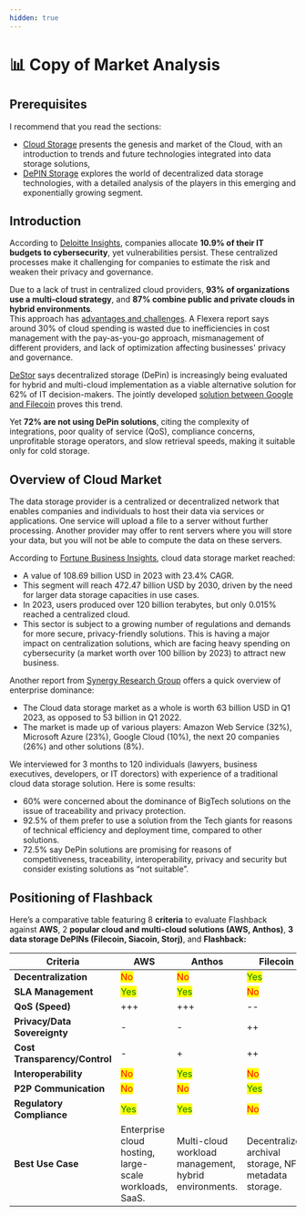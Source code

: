 ```yaml
---
hidden: true
---
```


# 📊 Copy of Market Analysis

## Prerequisites

I recommend that you read the sections:

* [Cloud Storage](../learn-more/depin-and-cloud-storage/) presents the genesis and market of the Cloud, with an introduction to trends and future technologies integrated into data storage solutions,
* [DePIN Storage](../learn-more/depin-and-cloud-storage-1/) explores the world of decentralized data storage technologies, with a detailed analysis of the players in this emerging and exponentially growing segment.

## Introduction

According to [Deloitte Insights](https://www2.deloitte.com/us/en/insights/industry/financial-services/cybersecurity-maturity-financial-institutions-cyber-risk.html), companies allocate **10.9% of their IT budgets to cybersecurity**, yet vulnerabilities persist. These centralized processes make it challenging for companies to estimate the risk and weaken their privacy and governance.&#x20;

Due to a lack of trust in centralized cloud providers, **93% of organizations use a multi-cloud strategy**, and **87% combine public and private clouds in hybrid environments**. \
This approach has [advantages and challenges](../learn-more/depin-and-cloud-storage/market-trends/). A Flexera report says around 30% of cloud spending is wasted due to inefficiencies in cost management with the pay-as-you-go approach, mismanagement of different providers, and lack of optimization affecting businesses' privacy and governance.

[DeStor](https://destor.com/the-state-of-destor-2024) says decentralized storage (DePin) is increasingly being evaluated for hybrid and multi-cloud implementation as a viable alternative solution for 62% of IT decision-makers. The jointly developed [solution between Google and Filecoin](../participate/get-wallets.md) proves this trend.

Yet **72% are not using DePin solutions**, citing the complexity of integrations, poor quality of service (QoS), compliance concerns, unprofitable storage operators, and slow retrieval speeds, making it suitable only for cold storage.&#x20;

## Overview of Cloud Market

The data storage provider is a centralized or decentralized network that enables companies and individuals to host their data via services or applications. One service will upload a file to a server without further processing. Another provider may offer to rent servers where you will store your data, but you will not be able to compute the data on these servers.

According to [Fortune Business Insights](https://www.fortunebusinessinsights.com/cloud-storage-market-102773), cloud data storage market reached:

* A value of 108.69 billion USD in 2023 with 23.4% CAGR.
* This segment will reach 472.47 billion USD by 2030, driven by the need for larger data storage capacities in use cases.&#x20;
* In 2023, users produced over 120 billion terabytes, but only 0.015% reached a centralized cloud.&#x20;
* This sector is subject to a growing number of regulations and demands for more secure, privacy-friendly solutions. This is having a major impact on centralization solutions, which are facing heavy spending on cybersecurity (a market worth over 100 billion by 2023) to attract new business.&#x20;

Another report from [Synergy Research Group](https://www.srgresearch.com/articles/q1-cloud-spending-grows-by-over-10-billion-from-2022-the-big-three-account-for-65-of-the-total) offers a quick overview of enterprise dominance:

* The Cloud data storage market as a whole is worth 63 billion USD in Q1 2023, as opposed to 53 billion in Q1 2022.&#x20;
* The market is made up of various players: Amazon Web Service (32%), Microsoft Azure (23%), Google Cloud (10%), the next 20 companies (26%) and other solutions (8%).

We interviewed for 3 months to 120 individuals (lawyers, business executives, developers, or IT dorectors) with experience of a traditional cloud data storage solution. Here is some results:

* 60% were concerned about the dominance of BigTech solutions on the issue of traceability and privacy protection.&#x20;
* 92.5% of them prefer to use a solution from the Tech giants for reasons of technical efficiency and deployment time, compared to other solutions.&#x20;
* 72.5% say DePin solutions are promising for reasons of competitiveness, traceability, interoperability, privacy and security but consider existing solutions as “not suitable”.

## Positioning of Flashback

Here’s a comparative table featuring 8 **criteria** to evaluate Flashback against **AWS**, 2 **popular cloud and multi-cloud solutions (AWS, Anthos)**, **3 data storage DePINs (Filecoin, Siacoin, Storj)**, and **Flashback:**

<table data-full-width="true"><thead><tr><th width="215">Criteria</th><th width="129">AWS</th><th>Anthos</th><th>Filecoin</th><th>Siacoin</th><th width="158">StorJ</th><th>Flashback</th></tr></thead><tbody><tr><td><strong>Decentralization</strong></td><td><mark style="color:red;">No</mark></td><td><mark style="color:red;">No</mark></td><td><mark style="color:green;">Yes</mark></td><td><mark style="color:green;">Yes</mark></td><td><mark style="color:green;">Yes</mark></td><td><mark style="color:green;">Yes</mark></td></tr><tr><td><strong>SLA Management</strong></td><td><mark style="color:green;">Yes</mark></td><td><mark style="color:green;">Yes</mark></td><td><mark style="color:red;">No</mark></td><td><mark style="color:red;">No</mark></td><td><mark style="color:red;">No</mark></td><td><mark style="color:green;">Yes</mark></td></tr><tr><td><strong>QoS (Speed)</strong></td><td>+++</td><td>+++</td><td>--</td><td>--</td><td>++</td><td>+++</td></tr><tr><td><strong>Privacy/Data Sovereignty</strong></td><td>-</td><td>-</td><td>++</td><td>++</td><td>-</td><td>+++</td></tr><tr><td><strong>Cost Transparency/Control</strong></td><td>-</td><td>+</td><td>++</td><td>++</td><td>++</td><td>+++</td></tr><tr><td><strong>Interoperability</strong></td><td><mark style="color:red;">No</mark></td><td><mark style="color:green;">Yes</mark></td><td><mark style="color:red;">No</mark></td><td><mark style="color:red;">No</mark></td><td><mark style="color:red;">No</mark></td><td><mark style="color:green;">Yes</mark></td></tr><tr><td><strong>P2P Communication</strong></td><td><mark style="color:red;">No</mark></td><td><mark style="color:red;">No</mark></td><td><mark style="color:green;">Yes</mark></td><td><mark style="color:green;">Yes</mark></td><td><mark style="color:green;">Yes</mark></td><td><mark style="color:green;">Yes</mark></td></tr><tr><td><strong>Regulatory Compliance</strong></td><td><mark style="color:green;">Yes</mark></td><td><mark style="color:green;">Yes</mark></td><td><mark style="color:red;">No</mark></td><td><mark style="color:red;">No</mark></td><td><mark style="color:red;">No</mark></td><td><mark style="color:green;">Yes</mark></td></tr><tr><td><strong>Best Use Case</strong></td><td>Enterprise cloud hosting, large-scale workloads, SaaS.</td><td>Multi-cloud workload management, hybrid environments.</td><td>Decentralized archival storage, NFT metadata storage.</td><td>Affordable personal cloud storage, basic backups.</td><td>Decentralized high-performance storage for mid-sized enterprises.</td><td>Decentralized multi-cloud storage for healthcare, finance, gaming, and AI datasets.</td></tr></tbody></table>

